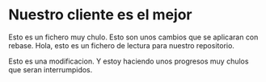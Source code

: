 # Nuestro cliente es el mejor
Esto es un fichero muy chulo. Esto son unos cambios que se aplicaran con rebase.
Hola, esto es un fichero de lectura para nuestro repositorio.

Esto es una modificacion. Y estoy haciendo unos progresos muy chulos que seran interrumpidos.
